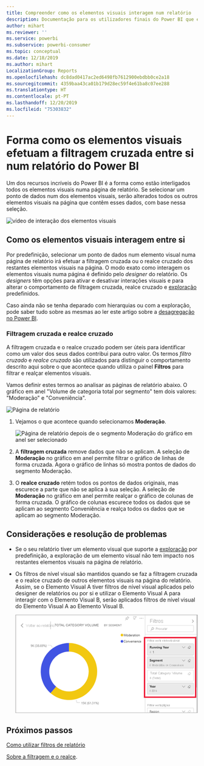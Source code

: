 ```yaml
---
title: Compreender como os elementos visuais interagem num relatório
description: Documentação para os utilizadores finais do Power BI que explica como os elementos visuais interagem numa página de relatório.
author: mihart
ms.reviewer: ''
ms.service: powerbi
ms.subservice: powerbi-consumer
ms.topic: conceptual
ms.date: 12/18/2019
ms.author: mihart
LocalizationGroup: Reports
ms.openlocfilehash: dc8dad0417ac2ed6498fb7612900ebdbb0ce2a18
ms.sourcegitcommit: 4359baa43ca01b179d28ec59f4e61ba8c07ee288
ms.translationtype: HT
ms.contentlocale: pt-PT
ms.lasthandoff: 12/20/2019
ms.locfileid: "75303832"
---
```

# <a name="how-visuals-cross-filter-each-other-in-a-power-bi-report"></a>Forma como os elementos visuais efetuam a filtragem cruzada entre si num relatório do Power BI
Um dos recursos incríveis do Power BI é a forma como estão interligados todos os elementos visuais numa página de relatório. Se selecionar um ponto de dados num dos elementos visuais, serão alterados todos os outros elementos visuais na página que contêm esses dados, com base nessa seleção. 

![vídeo de interação dos elementos visuais](media/end-user-interactions/interactions.gif)

## <a name="how-visuals-interact-with-each-other"></a>Como os elementos visuais interagem entre si

Por predefinição, selecionar um ponto de dados num elemento visual numa página de relatório irá efetuar a filtragem cruzada ou o realce cruzado dos restantes elementos visuais na página. O modo exato como interagem os elementos visuais numa página é definido pelo *designer* do relatório. Os *designers* têm opções para ativar e desativar interações visuais e para alterar o comportamento de filtragem cruzada, realce cruzado e [exploração](end-user-drill.md) predefinidos. 

Caso ainda não se tenha deparado com hierarquias ou com a exploração, pode saber tudo sobre as mesmas ao ler este artigo sobre a [desagregação no Power BI](end-user-drill.md). 

### <a name="cross-filtering-and-cross-highlighting"></a>Filtragem cruzada e realce cruzado

A filtragem cruzada e o realce cruzado podem ser úteis para identificar como um valor dos seus dados contribui para outro valor. Os termos *filtro cruzado* e *realce cruzado* são utilizados para distinguir o comportamento descrito aqui sobre o que acontece quando utiliza o painel **Filtros** para filtrar e realçar elementos visuais.  

Vamos definir estes termos ao analisar as páginas de relatório abaixo. O gráfico em anel "Volume de categoria total por segmento" tem dois valores: "Moderação" e "Conveniência". 

![Página de relatório](media/end-user-interactions/power-bi-interactions-before.png)

1. Vejamos o que acontece quando selecionamos **Moderação**.

    ![Página de relatório depois de o segmento Moderação do gráfico em anel ser selecionado](media/end-user-interactions/power-bi-interactions-after.png)

2. A **filtragem cruzada** remove dados que não se aplicam. A seleção de **Moderação** no gráfico em anel permite filtrar o gráfico de linhas de forma cruzada. Agora o gráfico de linhas só mostra pontos de dados do segmento Moderação. 

3. O **realce cruzado** retém todos os pontos de dados originais, mas escurece a parte que não se aplica à sua seleção. A seleção de **Moderação** no gráfico em anel permite realçar o gráfico de colunas de forma cruzada. O gráfico de colunas escurece todos os dados que se aplicam ao segmento Conveniência e realça todos os dados que se aplicam ao segmento Moderação. 


## <a name="considerations-and-troubleshooting"></a>Considerações e resolução de problemas
- Se o seu relatório tiver um elemento visual que suporte a [exploração](end-user-drill.md) por predefinição, a exploração de um elemento visual não tem impacto nos restantes elementos visuais na página de relatório.     
- Os filtros de nível visual são mantidos quando se faz a filtragem cruzada e o realce cruzado de outros elementos visuais na página do relatório. Assim, se o Elemento Visual A tiver filtros de nível visual aplicados pelo designer de relatórios ou por si e utilizar o Elemento Visual A para interagir com o Elemento Visual B, serão aplicados filtros de nível visual do Elemento Visual A ao Elemento Visual B.

    ![Página de relatório depois de o segmento Moderação do gráfico em anel ser selecionado](media/end-user-interactions/power-bi-visual-filters.png)

## <a name="next-steps"></a>Próximos passos
[Como utilizar filtros de relatório](../power-bi-how-to-report-filter.md)    


[Sobre a filtragem e o realce](end-user-report-filter.md). 
